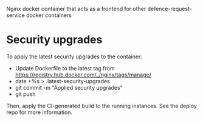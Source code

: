 Nginx docker container that acts as a frontend for other defence-request-service docker containers

# Security upgrades

To apply the latest security upgrades to the container:

* Update Dockerfile to the latest tag from https://registry.hub.docker.com/_/nginx/tags/manage/
* date +%s > .latest-security-upgrades
* git commit -m "Applied security upgrades"
* git push

Then, apply the CI-generated build to the running instances. See the deploy
repo for more information.
